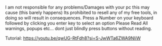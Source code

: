 I am not responsible for any problems/Damages with your pc this may cause (this barely happens)
                         Its prohibited to resell any of my free tools, in doing so will result in consequences.
                         Press a Number on your keyboard followed by clicking you enter key to select an option
                         Please Read All warnings, popups etc... dont just blindly press buttons without reading.

Tutorial: https://youtu.be/qwUG-RtFdh8?si=S-JwWTa6ZWA9NIiW
